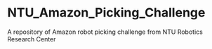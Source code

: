 NTU_Amazon_Picking_Challenge
============================

A repository of Amazon robot picking challenge from NTU Robotics Research Center
